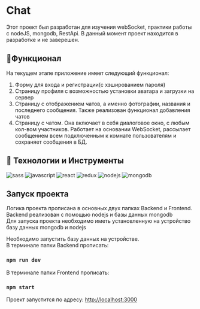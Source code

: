 # Chat

Этот проект был разработан для изучения webSocket, практики работы с nodeJS, mongodb, RestApi. В данный момент проект находится в разработке и не заверешен.

## 📘Функционал
На текущем этапе приложение имеет следующий функционал:
1. Форму для входа и регистрации(с хэшированием пароля)
2. Страницу профиля с возможностью установки аватара и загрузки на сервер
3. Страницу с отображением чатов, а именно фотографии, названия и последнего сообщения. Также реализован функционал добавления чатов
4. Страницу с чатом. Она включает в себя диалоговое окно, с любым кол-вом участников. Работает на основании WebSocket, рассылает сообщением всем подключенным к комнате пользователям и сохраняет сообщения в БД.

## 🔧 Технологии и Инструменты
<div>
    <img src="https://img.shields.io/badge/-SASS-000000?style=for-the-badge&logo=SASS&logoColor=CC6699" alt="sass"/>
    <img src="https://img.shields.io/badge/-JAVASCRIPT-000000?style=for-the-badge&logo=javascript" alt="javascript"/>
    <img src="https://img.shields.io/badge/-REACT-000000?style=for-the-badge&logo=REACT" alt="react"/>
    <img src="https://img.shields.io/badge/-REDUX-000000?style=for-the-badge&logo=REDUX&logoColor=893dbf" alt="redux"/>
    <img src="https://img.shields.io/badge/-NODE-000000?style=for-the-badge&logo=NODE.JS&logoColor=23b84d" alt="nodejs"/>
    <img src="https://img.shields.io/badge/-MongoDB-000000?style=for-the-badge&logo=mongodb&logoColor=23b84d" alt="mongodb"/>
</div>

## Запуск проекта

Логика проекта прописана в основных двух папках Backend и Frontend.<br>
Backend реализован с помощью nodejs и базы данных mongodb<br>
Для запуска проекта необходимо иметь установленную на устройство базу данных mongodb и nodejs

Необходимо запустить базу данных на устройстве.<br>
В терминале папки Backend прописать:

### `npm run dev`
В терминале папки Frontend прописать:


### `npm start`

Проект запустится по адресу: [http://localhost:3000](http://localhost:3000)



